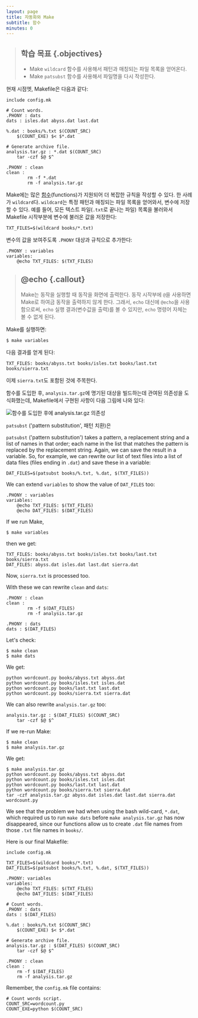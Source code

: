```yaml
---
layout: page
title: 자동화와 Make
subtitle: 함수
minutes: 0
---
```


> ## 학습 목표 {.objectives}
>
> * Make `wildcard` 함수를 사용해서 패턴과 매칭되는 파일 목록을 얻어온다.
> * Make `patsubst` 함수를 사용해서 파일명을 다시 작성한다.

현재 시점엣, Makefile은 다음과 같다:

~~~ {.make}
include config.mk

# Count words.
.PHONY : dats
dats : isles.dat abyss.dat last.dat

%.dat : books/%.txt $(COUNT_SRC)
	$(COUNT_EXE) $< $*.dat

# Generate archive file.
analysis.tar.gz : *.dat $(COUNT_SRC)
	tar -czf $@ $^

.PHONY : clean
clean :
        rm -f *.dat
        rm -f analysis.tar.gz
~~~

Make에는 많은 [함수](reference.html#function)(functions)가 지원되어 더 복잡한 규칙을 작성할 수 있다. 한 사례가 `wildcard`다. `wildcard`는 특정 패턴과 매칭되는 파일 목록을 얻어와서,
변수에 저장할 수 있다. 예를 들어, 모든 텍스트 파일(`.txt`로 끝나는 파일) 목록을 불러와서
Makefile 시작부분에 변수에 불러온 값을 저장한다:

~~~ {.make}
TXT_FILES=$(wildcard books/*.txt)
~~~

변수의 값을 보여주도록 `.PHONY` 대상과 규칙으로 추가한다:

~~~ {.make}
.PHONY : variables
variables:
	@echo TXT_FILES: $(TXT_FILES)
~~~

> ## @echo {.callout}
>
> Make는 동작을 실행할 때 동작을 화면에 출력한다.
> 동작 시작부에 `@`을 사용하면 Make로 하여금 동작을 출력하지 않게 한다.
> 그래서, `echo` 대신에 `@echo`을 사용함으로써, 
> `echo` 실행 결과(변수값을 출력)를 볼 수 있지만, `echo` 명령어 자체는 볼 수 없게 된다.

Make를 실행하면:

~~~ {.bash}
$ make variables
~~~

다음 결과를 얻게 된다:

~~~ {.output}
TXT_FILES: books/abyss.txt books/isles.txt books/last.txt books/sierra.txt
~~~

이제 `sierra.txt`도 포함된 것에 주목한다.

함수를 도입한 후,  `analysis.tar.gz`에 명기된 대상을 빌드하는데 관여된 의존성을 도식화했는데, 
Makefile에서 구현된 사항이 다음 그림에 나와 있다:

![함수를 도입한 후에 analysis.tar.gz 의존성](img/07-functions.png "analysis.tar.gz dependencies after introducing a function")

`patsubst` ('pattern substitution', 패턴 치환)은 

`patsubst` ('pattern substitution') takes a pattern, a replacement string and a
list of names in that order; each name in the list that matches the pattern is 
replaced by the replacement string. Again, we can save the result in a
variable. So, for example, we can rewrite our list of text files into
a list of data files (files ending in `.dat`) and save these in a
variable:

~~~ {.make}
DAT_FILES=$(patsubst books/%.txt, %.dat, $(TXT_FILES))
~~~

We can extend `variables` to show the value of `DAT_FILES` too:

~~~ {.make}
.PHONY : variables
variables:
	@echo TXT_FILES: $(TXT_FILES)
	@echo DAT_FILES: $(DAT_FILES)
~~~

If we run Make,

~~~ {.bash}
$ make variables
~~~

then we get:

~~~ {.output}
TXT_FILES: books/abyss.txt books/isles.txt books/last.txt books/sierra.txt
DAT_FILES: abyss.dat isles.dat last.dat sierra.dat
~~~

Now, `sierra.txt` is processed too.

With these we can rewrite `clean` and `dats`:

~~~ {.make}
.PHONY : clean
clean :
        rm -f $(DAT_FILES)
        rm -f analysis.tar.gz

.PHONY : dats
dats : $(DAT_FILES)
~~~

Let's check:

~~~ {.bash}
$ make clean
$ make dats
~~~

We get:

~~~ {.output}
python wordcount.py books/abyss.txt abyss.dat
python wordcount.py books/isles.txt isles.dat
python wordcount.py books/last.txt last.dat
python wordcount.py books/sierra.txt sierra.dat
~~~

We can also rewrite `analysis.tar.gz` too:

~~~ {.make}
analysis.tar.gz : $(DAT_FILES) $(COUNT_SRC)
	tar -czf $@ $^
~~~

If we re-run Make:

~~~ {.bash}
$ make clean
$ make analysis.tar.gz
~~~

We get:

~~~ {.output}
$ make analysis.tar.gz
python wordcount.py books/abyss.txt abyss.dat
python wordcount.py books/isles.txt isles.dat
python wordcount.py books/last.txt last.dat
python wordcount.py books/sierra.txt sierra.dat
tar -czf analysis.tar.gz abyss.dat isles.dat last.dat sierra.dat wordcount.py
~~~

We see that the problem we had when using the bash wild-card, `*.dat`,
which required us to run `make dats` before `make analysis.tar.gz` has
now disappeared, since our functions allow us to create `.dat` file
names from those `.txt` file names in `books/`.

Here is our final Makefile:

~~~ {.make}
include config.mk

TXT_FILES=$(wildcard books/*.txt)
DAT_FILES=$(patsubst books/%.txt, %.dat, $(TXT_FILES))

.PHONY: variables
variables:
	@echo TXT_FILES: $(TXT_FILES)
	@echo DAT_FILES: $(DAT_FILES)

# Count words.
.PHONY : dats
dats : $(DAT_FILES)

%.dat : books/%.txt $(COUNT_SRC)
	$(COUNT_EXE) $< $*.dat

# Generate archive file.
analysis.tar.gz : $(DAT_FILES) $(COUNT_SRC)
	tar -czf $@ $^

.PHONY : clean
clean :
	rm -f $(DAT_FILES)
	rm -f analysis.tar.gz
~~~

Remember, the `config.mk` file contains:

~~~ {.make}
# Count words script.
COUNT_SRC=wordcount.py
COUNT_EXE=python $(COUNT_SRC)
~~~
